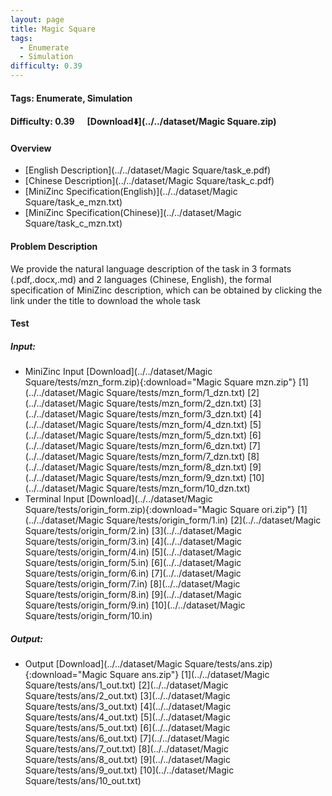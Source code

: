 ```yaml
---
layout: page
title: Magic Square
tags:
  - Enumerate
  - Simulation
difficulty: 0.39
---
```


#### Tags: Enumerate, Simulation
#### Difficulty: 0.39 &nbsp;&nbsp;&nbsp;&nbsp; [Download⬇️](../../dataset/Magic Square.zip)
#### Overview
- [English Description](../../dataset/Magic Square/task_e.pdf)
- [Chinese Description](../../dataset/Magic Square/task_c.pdf)
- [MiniZinc Specification(English)](../../dataset/Magic Square/task_e_mzn.txt)
- [MiniZinc Specification(Chinese)](../../dataset/Magic Square/task_c_mzn.txt)

#### Problem Description
We provide the natural language description of the task in 3 formats (.pdf,.docx,.md) and 2 languages (Chinese, English), the formal specification of MiniZinc description, which can be obtained by clicking the link under the title to download the whole task
#### Test
##### Input:
- MiniZinc Input [Download](../../dataset/Magic Square/tests/mzn_form.zip){:download="Magic Square mzn.zip"} [1](../../dataset/Magic Square/tests/mzn_form/1_dzn.txt) [2](../../dataset/Magic Square/tests/mzn_form/2_dzn.txt) [3](../../dataset/Magic Square/tests/mzn_form/3_dzn.txt) [4](../../dataset/Magic Square/tests/mzn_form/4_dzn.txt) [5](../../dataset/Magic Square/tests/mzn_form/5_dzn.txt) [6](../../dataset/Magic Square/tests/mzn_form/6_dzn.txt) [7](../../dataset/Magic Square/tests/mzn_form/7_dzn.txt) [8](../../dataset/Magic Square/tests/mzn_form/8_dzn.txt) [9](../../dataset/Magic Square/tests/mzn_form/9_dzn.txt) [10](../../dataset/Magic Square/tests/mzn_form/10_dzn.txt) 
- Terminal Input [Download](../../dataset/Magic Square/tests/origin_form.zip){:download="Magic Square ori.zip"} [1](../../dataset/Magic Square/tests/origin_form/1.in) [2](../../dataset/Magic Square/tests/origin_form/2.in) [3](../../dataset/Magic Square/tests/origin_form/3.in) [4](../../dataset/Magic Square/tests/origin_form/4.in) [5](../../dataset/Magic Square/tests/origin_form/5.in) [6](../../dataset/Magic Square/tests/origin_form/6.in) [7](../../dataset/Magic Square/tests/origin_form/7.in) [8](../../dataset/Magic Square/tests/origin_form/8.in) [9](../../dataset/Magic Square/tests/origin_form/9.in) [10](../../dataset/Magic Square/tests/origin_form/10.in) 

##### Output:
- Output [Download](../../dataset/Magic Square/tests/ans.zip){:download="Magic Square ans.zip"} [1](../../dataset/Magic Square/tests/ans/1_out.txt) [2](../../dataset/Magic Square/tests/ans/2_out.txt) [3](../../dataset/Magic Square/tests/ans/3_out.txt) [4](../../dataset/Magic Square/tests/ans/4_out.txt) [5](../../dataset/Magic Square/tests/ans/5_out.txt) [6](../../dataset/Magic Square/tests/ans/6_out.txt) [7](../../dataset/Magic Square/tests/ans/7_out.txt) [8](../../dataset/Magic Square/tests/ans/8_out.txt) [9](../../dataset/Magic Square/tests/ans/9_out.txt) [10](../../dataset/Magic Square/tests/ans/10_out.txt) 

